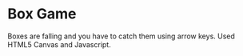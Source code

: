 # Box Game

Boxes are falling and you have to catch them using arrow keys.
Used HTML5 Canvas and Javascript.
